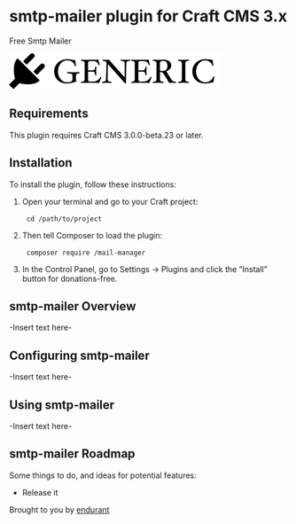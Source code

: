# smtp-mailer plugin for Craft CMS 3.x

Free Smtp Mailer

![Screenshot](resources/img/plugin-logo.png)

## Requirements

This plugin requires Craft CMS 3.0.0-beta.23 or later.

## Installation

To install the plugin, follow these instructions:

1. Open your terminal and go to your Craft project:

        cd /path/to/project

2. Then tell Composer to load the plugin:

        composer require /mail-manager

3. In the Control Panel, go to Settings → Plugins and click the “Install” button for donations-free.

## smtp-mailer Overview

-Insert text here-

## Configuring smtp-mailer

-Insert text here-

## Using smtp-mailer

-Insert text here-

## smtp-mailer Roadmap

Some things to do, and ideas for potential features:

* Release it

Brought to you by [endurant](https://endurant.org)
